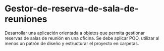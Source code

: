 # Gestor-de-reserva-de-sala-de-reuniones
Desarrollar una aplicación orientada a objetos que permita gestionar reservas de salas de reunión en una oficina. Se debe aplicar POO, utilizar al menos un patrón de diseño y estructurar el proyecto en carpetas.
